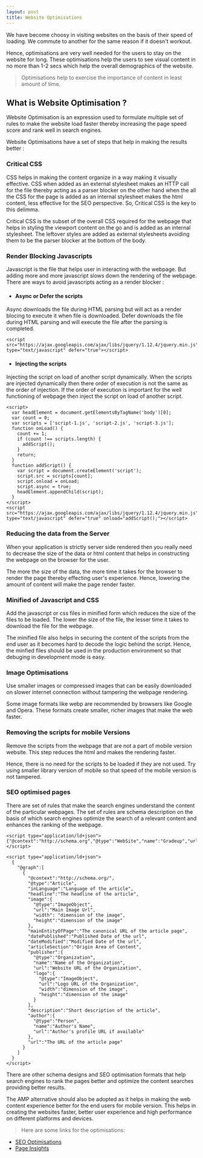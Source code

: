 ```yaml
---
layout: post
title: Website Optimisations
---
```


We have become choosy in visiting websites on the basis of their speed of loading. We commute to another for the same reason if it doesn't workout. 

Hence, optimisations are very well needed for the users to stay on the website for long. These optimisations help the users to see visual content in no more than 1-2 secs which help the overall demographics of the website.

> Optimisations help to exercise the importance of content in least amount of time.

## What is Website Optimisation ?
Website Optimisation is an expression used to formulate multiple set of rules to make the website load faster thereby increasing the page speed score and rank well in search engines.

Website Optimisations have a set of steps that help in making the results better :

### Critical CSS

CSS helps in making the content organize in a way making it visually effective. CSS when added as an external stylesheet makes an HTTP call for the file thereby acting as a parser blocker on the other hand when the all the CSS for the page is added as an internal stylesheet makes the html content, less effective  for the SEO perspective. So, Critical CSS is the key to this delimma. 

Critical CSS is the subset of the overall CSS required for the webpage that helps in styling the viewport content on the go and is added as an internal stylesheet. The leftover styles are added as external stylesheets avoiding them to be the parser blocker at the bottom of the body.

### Render Blocking Javascripts

Javascript is the file that helps user in interacting with the webpage. But adding more and more javascript slows down the rendering of the webpage. There are ways to avoid javascripts acting as a render blocker :

* #### Async or Defer the scripts
Async downloads the file during HTML parsing but will act as a render blocing to execute it when file is downloaded. Defer downloads the file during HTML parsing and will execute the file after the parsing is completed.
```
<script src="https://ajax.googleapis.com/ajax/libs/jquery/1.12.4/jquery.min.js" type="text/javascript" defer="true"></script>
```

* #### Injecting the scripts
Injecting the script on load of another script dynamically. When the scripts are injected dynamically then there order of execution is not the same as the order of injection. If the order of execution is important for the well functioning of webpage then inject the script on load of another script.
```
<script>
  var headElement = document.getElementsByTagName('body')[0];
  var count = 0;
  var scripts = ['script-1.js', 'script-2.js', 'script-3.js'];
  function onLoad() {
    count += 1;
    if (count !== scripts.length) {
      addScript();
    }
    return;
  }
  function addScript() {
    var script = document.createElement('script');
    script.src = scripts[count];
    script.onload = onLoad;
    script.async = true;
    headElement.appendChild(script);
  }
</script>
<script src="https://ajax.googleapis.com/ajax/libs/jquery/1.12.4/jquery.min.js" type="text/javascript" defer="true" onload="addScript();"></script>
```

### Reducing the data from the Server

When your application is strictly server side rendered then you really need to decrease the size of the data or html content that helps in constructing the webpage on the browser for the user. 

The more the size of the data, the more time it takes for the browser to render the page thereby effecting user's experience. Hence, lowering the amount of content will make the page render faster.

### Minified of Javascript and CSS

Add the javascript or css files in minified form which reduces the size of the files to be loaded.
The lower the size of the file, the lesser time it takes to download the file for the webpage. 

The minified file also helps in securing the content of the scripts from the end user as it becomes hard to decode the logic behind the script. Hence, the minfied files should be used in the production environment so that debuging in development mode is easy.

### Image Optimisations

Use smaller images or compressed images that can be easily downloaded on slower internet connection without tampering the webpage rendering.

Some image formats like webp are recommended by browsers like Google and Opera. These formats create smaller, richer images that make the web faster.


### Removing the scripts for mobile Versions

Remove the scripts from the webpage that are not a part of mobile version website. This step reduces the html and makes the rendering faster. 

Hence, there is no need for the scripts to be loaded if they are not used. Try using smaller library version of mobile so that speed of the mobile version is not tampered.

### SEO optimised pages

There are set of rules that make the search engines understand the content of the particular webpages. The set of rules are schema description on the basis of which search engines optimize the search of a relevant content and enhances the ranking of the webpage.

```
<script type="application/ld+json">
{"@context":"http://schema.org","@type":"WebSite","name":"Gradeup","url":"https://gradeup.co/"}
</script>

<script type="application/ld+json">
  {
    "@graph":[
      {
        "@context":"http://schema.org/",
        "@type":"Article",
        "inLanguage":"Language of the article",
        "headline":"The headline of the article",
        "image":{
          "@type":"ImageObject",
          "url":"Main Image Url",
          "width": "dimension of the image",
          "height":"dimension of the image"
        },
        "mainEntityOfPage":"The canonical URL of the article page",
        "datePublished":"Published Date of the url",
        "dateModified":"Modified Date of the url",
        "articleSection":"Origin Area of Content",
        "publisher":{
          "@type":"Organization",
          "name":"Name of the Organization",
          "url":"Website URL of the Organization",
          "logo":{
            "@type":"ImageObject",
            "url":"Logo URL of the Organization",
            "width":"dimension of the image",
            "height":"dimension of the image"
          }
        },
        "description":"Short description of the article",
        "author":{
          "@type":"Person",
          "name":"Author's Name",
          "url":"Author's profile URL if available"
        },
        "url":"The URL of the article page"
      }
    ]
  }
</script>
```

There are other schema designs and SEO optimisation formats that help search engines to rank the pages better and optimize the content searches providing better results.

The AMP alternative should also be adopted as it helps in making the web content experience better for the end users for mobile version. This helps in creating the websites faster, better user experience and high performance on different platforms and devices.

> Here are some links for the optimisations:
  * [SEO Optimisations](https://developers.google.com/search/docs/guides/intro-structured-data)
  * [Page Insights](https://developers.google.com/speed/docs/insights/about)